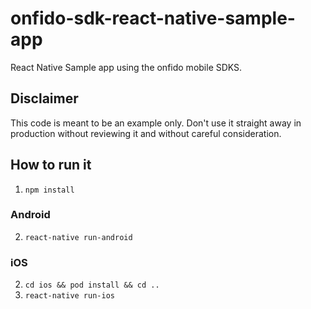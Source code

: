 # onfido-sdk-react-native-sample-app

React Native Sample app using the onfido mobile SDKS.

## Disclaimer

This code is meant to be an example only.
Don't use it straight away in production without reviewing it and without careful consideration.

## How to run it
1. `npm install`

### Android

2. `react-native run-android`

### iOS

2. `cd ios && pod install && cd ..`
3. `react-native run-ios`
